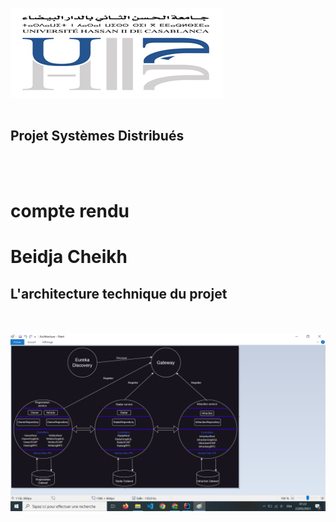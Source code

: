 <img src="captures/img.png"><br><br>
<h2>Projet Systèmes Distribués</h2><br><br>
<h1>compte rendu</h1>
<h1>Beidja Cheikh</h1>
<h2>L'architecture technique du projet</h2><br><br>
<img src="captures/img_1.png"><br><br>


